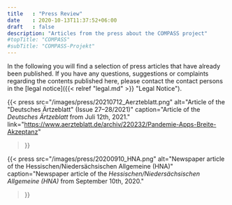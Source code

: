 ```yaml
---
title   : "Press Review"
date    : 2020-10-13T11:37:52+06:00
draft   : false
description: "Articles from the press about the COMPASS project"
#topTitle: "COMPASS"
#subTitle: "COMPASS-Projekt"
---
```


In the following you will find a selection of press articles that have already been published. If you have any questions, suggestions or complaints regarding the contents published here, please contact the contact persons in the [legal notice]({{< relref "legal.md" >}} "Legal Notice").

{{< press 
        src="/images/press/20210712_Aerzteblatt.png"
        alt="Article of the \"Deutsches Ärtzeblatt\" (Issue 27–28/2021)" 
        caption="Article of the *Deutsches Ärtzeblatt* from Juli 12th, 2021." 
        link="https://www.aerzteblatt.de/archiv/220232/Pandemie-Apps-Breite-Akzeptanz"
>}}

{{< press 
        src="/images/press/20200910_HNA.png"
        alt="Newspaper article of the Hessischen/Niedersächsischen Allgemeine (HNA)" 
        caption="Newspaper article of the *Hessischen/Niedersächsischen Allgemeine (HNA)* from September 10th, 2020." 
>}}


